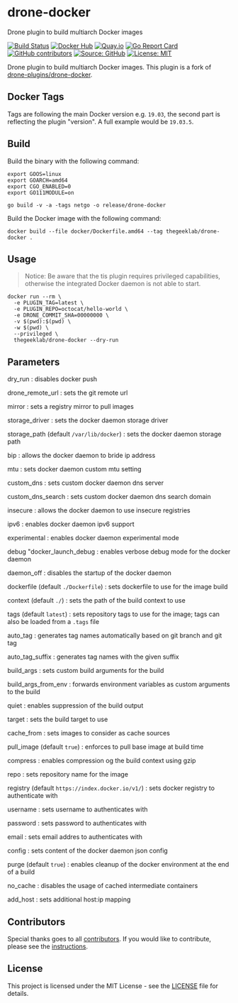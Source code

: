 # drone-docker

Drone plugin to build multiarch Docker images

[![Build Status](https://img.shields.io/drone/build/thegeeklab/drone-docker?logo=drone&server=https%3A%2F%2Fdrone.thegeeklab.de)](https://drone.thegeeklab.de/thegeeklab/drone-docker)
[![Docker Hub](https://img.shields.io/badge/dockerhub-latest-blue.svg?logo=docker&logoColor=white)](https://hub.docker.com/r/thegeeklab/drone-docker)
[![Quay.io](https://img.shields.io/badge/quay-latest-blue.svg?logo=docker&logoColor=white)](https://quay.io/repository/thegeeklab/drone-docker)
[![Go Report Card](https://goreportcard.com/badge/github.com/thegeeklab/drone-docker)](https://goreportcard.com/report/github.com/thegeeklab/drone-docker)
[![GitHub contributors](https://img.shields.io/github/contributors/thegeeklab/drone-docker)](https://github.com/thegeeklab/drone-docker/graphs/contributors)
[![Source: GitHub](https://img.shields.io/badge/source-github-blue.svg?logo=github&logoColor=white)](https://github.com/thegeeklab/drone-docker)
[![License: MIT](https://img.shields.io/github/license/thegeeklab/drone-docker)](https://github.com/thegeeklab/drone-docker/blob/main/LICENSE)

Drone plugin to build multiarch Docker images. This plugin is a fork of [drone-plugins/drone-docker](https://github.com/drone-plugins/drone-docker).

## Docker Tags

Tags are following the main Docker version e.g. `19.03`, the second part is reflecting the plugin "version". A full example would be `19.03.5`.

## Build

Build the binary with the following command:

```Shell
export GOOS=linux
export GOARCH=amd64
export CGO_ENABLED=0
export GO111MODULE=on

go build -v -a -tags netgo -o release/drone-docker
```

Build the Docker image with the following command:

```Shell
docker build --file docker/Dockerfile.amd64 --tag thegeeklab/drone-docker .
```

## Usage

> Notice: Be aware that the tis plugin requires privileged capabilities, otherwise the integrated Docker daemon is not able to start.

```console
docker run --rm \
  -e PLUGIN_TAG=latest \
  -e PLUGIN_REPO=octocat/hello-world \
  -e DRONE_COMMIT_SHA=00000000 \
  -v $(pwd):$(pwd) \
  -w $(pwd) \
  --privileged \
  thegeeklab/drone-docker --dry-run
```

## Parameters

dry_run
: disables docker push

drone_remote_url
: sets the git remote url

mirror
: sets a registry mirror to pull images

storage_driver
: sets the docker daemon storage driver

storage_path (default `/var/lib/docker`)
: sets the docker daemon storage path

bip
: allows the docker daemon to bride ip address

mtu
: sets docker daemon custom mtu setting

custom_dns
: sets custom docker daemon dns server

custom_dns_search
: sets custom docker daemon dns search domain

insecure
: allows the docker daemon to use insecure registries

ipv6
: enables docker daemon ipv6 support

experimental
: enables docker daemon experimental mode

debug "docker_launch_debug
: enables verbose debug mode for the docker daemon

daemon_off
: disables the startup of the docker daemon

dockerfile (default `./Dockerfile`)
: sets dockerfile to use for the image build

context (default `./`)
: sets the path of the build context to use

tags (default `latest`)
: sets repository tags to use for the image; tags can also be loaded from a `.tags` file

auto_tag
: generates tag names automatically based on git branch and git tag

auto_tag_suffix
: generates tag names with the given suffix

build_args
: sets custom build arguments for the build

build_args_from_env
: forwards environment variables as custom arguments to the build

quiet
: enables suppression of the build output

target
: sets the build target to use

cache_from
: sets images to consider as cache sources

pull_image (default `true`)
: enforces to pull base image at build time

compress
: enables compression og the build context using gzip

repo
: sets repository name for the image

registry (default `https://index.docker.io/v1/`)
: sets docker registry to authenticate with

username
: sets username to authenticates with

password
: sets password to authenticates with

email
: sets email addres to authenticates with

config
: sets content of the docker daemon json config

purge (default `true`)
: enables cleanup of the docker environment at the end of a build

no_cache
: disables the usage of cached intermediate containers

add_host
: sets additional host:ip mapping

## Contributors

Special thanks goes to all [contributors](https://github.com/thegeeklab/drone-docker/graphs/contributors). If you would like to contribute,
please see the [instructions](https://github.com/thegeeklab/drone-docker/blob/main/CONTRIBUTING.md).

## License

This project is licensed under the MIT License - see the [LICENSE](https://github.com/thegeeklab/drone-docker/blob/main/LICENSE) file for details.
